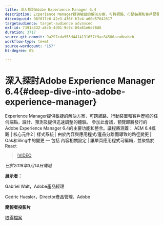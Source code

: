 ```yaml
---
title: 深入探討Adobe Experience Manager 6.4
description: Experience Manager提供敏捷的解決方案，可跨網路、行動裝置和客戶歷程的任何端點，設計、預測及提供迅速調整的體驗。 參加此會議，預覽即將發行的Adobe Experience Manager 6.4的主要功能和整合。
discoiquuid: 98f017e8-42e3-436f-b7e4-a60e57042617
targetaudience: target-audience advanced
exl-id: 7391a332-a8c5-4d91-9c9c-80a81e6e78d8
duration: 3717
source-git-commit: 9a297cda953d4414131657f9ac84580aea0eabeb
workflow-type: tm+mt
source-wordcount: '157'
ht-degree: 0%

---
```


# 深入探討Adobe Experience Manager 6.4{#deep-dive-into-adobe-experience-manager}

Experience Manager提供敏捷的解決方案，可跨網路、行動裝置和客戶歷程的任何端點，設計、預測及提供迅速調整的體驗。 參加此會議，預覽即將發行的Adobe Experience Manager 6.4的主要功能和整合。議程將涵蓋： AEM 6.4概觀 | 核心元件2 | 樣式系統 | 由於內容與應用程式/產品分離而導致的路徑變更 | Oak和Sling中的變更 — 包括 內容相關設定 | 讓單頁應用程式可編輯，並聚焦於React

>[!VIDEO](https://video.tv.adobe.com/v/21749/?quality=9)

*已於2018年3月14日傳遞*

**展示者：**

Gabriel Walt，Adobe產品經理

Cedric Huesler，Director產品管理，Adobe

**簡報者投影片**

[取得檔案](assets/aem64-developerupdate31418.pdf)

<!--
[Get back to the Overview](https://helpx.adobe.com/experience-manager/kt/eseminars/gems/aem-index.html)
-->
